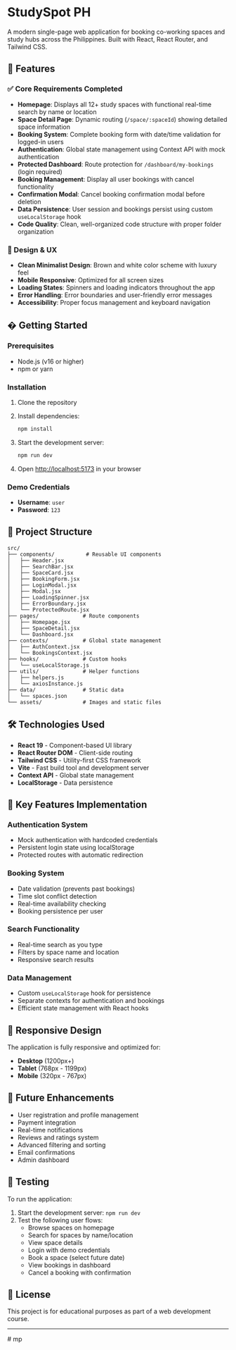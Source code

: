 # StudySpot PH

A modern single-page web application for booking co-working spaces and study hubs across the Philippines. Built with React, React Router, and Tailwind CSS.

## 🌟 Features

### ✅ Core Requirements Completed

- **Homepage**: Displays all 12+ study spaces with functional real-time search by name or location
- **Space Detail Page**: Dynamic routing (`/space/:spaceId`) showing detailed space information
- **Booking System**: Complete booking form with date/time validation for logged-in users
- **Authentication**: Global state management using Context API with mock authentication
- **Protected Dashboard**: Route protection for `/dashboard/my-bookings` (login required)
- **Booking Management**: Display all user bookings with cancel functionality
- **Confirmation Modal**: Cancel booking confirmation modal before deletion
- **Data Persistence**: User session and bookings persist using custom `useLocalStorage` hook
- **Code Quality**: Clean, well-organized code structure with proper folder organization

### 🎨 Design & UX

- **Clean Minimalist Design**: Brown and white color scheme with luxury feel
- **Mobile Responsive**: Optimized for all screen sizes
- **Loading States**: Spinners and loading indicators throughout the app
- **Error Handling**: Error boundaries and user-friendly error messages
- **Accessibility**: Proper focus management and keyboard navigation

## � Getting Started

### Prerequisites

- Node.js (v16 or higher)
- npm or yarn

### Installation

1. Clone the repository
2. Install dependencies:
   ```bash
   npm install
   ```

3. Start the development server:
   ```bash
   npm run dev
   ```

4. Open [http://localhost:5173](http://localhost:5173) in your browser

### Demo Credentials

- **Username**: `user`
- **Password**: `123`

## 📁 Project Structure

```
src/
├── components/          # Reusable UI components
│   ├── Header.jsx
│   ├── SearchBar.jsx
│   ├── SpaceCard.jsx
│   ├── BookingForm.jsx
│   ├── LoginModal.jsx
│   ├── Modal.jsx
│   ├── LoadingSpinner.jsx
│   ├── ErrorBoundary.jsx
│   └── ProtectedRoute.jsx
├── pages/              # Route components
│   ├── Homepage.jsx
│   ├── SpaceDetail.jsx
│   └── Dashboard.jsx
├── contexts/           # Global state management
│   ├── AuthContext.jsx
│   └── BookingsContext.jsx
├── hooks/              # Custom hooks
│   └── useLocalStorage.js
├── utils/              # Helper functions
│   ├── helpers.js
│   └── axiosInstance.js
├── data/               # Static data
│   └── spaces.json
└── assets/             # Images and static files
```

## 🛠 Technologies Used

- **React 19** - Component-based UI library
- **React Router DOM** - Client-side routing
- **Tailwind CSS** - Utility-first CSS framework
- **Vite** - Fast build tool and development server
- **Context API** - Global state management
- **LocalStorage** - Data persistence

## 🔧 Key Features Implementation

### Authentication System
- Mock authentication with hardcoded credentials
- Persistent login state using localStorage
- Protected routes with automatic redirection

### Booking System
- Date validation (prevents past bookings)
- Time slot conflict detection
- Real-time availability checking
- Booking persistence per user

### Search Functionality
- Real-time search as you type
- Filters by space name and location
- Responsive search results

### Data Management
- Custom `useLocalStorage` hook for persistence
- Separate contexts for authentication and bookings
- Efficient state management with React hooks

## 📱 Responsive Design

The application is fully responsive and optimized for:
- **Desktop** (1200px+)
- **Tablet** (768px - 1199px)
- **Mobile** (320px - 767px)

## 🎯 Future Enhancements

- User registration and profile management
- Payment integration
- Real-time notifications
- Reviews and ratings system
- Advanced filtering and sorting
- Email confirmations
- Admin dashboard

## 🧪 Testing

To run the application:

1. Start the development server: `npm run dev`
2. Test the following user flows:
   - Browse spaces on homepage
   - Search for spaces by name/location
   - View space details
   - Login with demo credentials
   - Book a space (select future date)
   - View bookings in dashboard
   - Cancel a booking with confirmation

## 📄 License

This project is for educational purposes as part of a web development course.

---
#   m p  
 